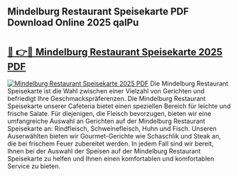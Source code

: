 ## Mindelburg Restaurant Speisekarte PDF Download Online 2025 qalPu

# <h2><a href="http://gcc5zsj.nevu.top/?p=Mindelburg+Restaurant+Speisekarte">🔗 👉🔴 Mindelburg Restaurant Speisekarte 2025 PDF</a></h2>

[![Mindelburg Restaurant Speisekarte 2025 PDF](https://i.imgur.com/dBaPXMq.png)](http://gcc5zsj.nevu.top/?p=Mindelburg+Restaurant+Speisekarte)
Die Mindelburg Restaurant Speisekarte ist die Wahl zwischen einer Vielzahl von Gerichten und befriedigt Ihre Geschmackspräferenzen. Die Mindelburg Restaurant Speisekarte unserer Cafeteria bietet einen speziellen Bereich für leichte und frische Salate. Für diejenigen, die Fleisch bevorzugen, bieten wir eine umfangreiche Auswahl an Gerichten auf der Mindelburg Restaurant Speisekarte an: Rindfleisch, Schweinefleisch, Huhn und Fisch. Unseren Auserwählten bieten wir Gourmet-Gerichte wie Schaschlik und Steak an, die bei frischem Feuer zubereitet werden. In jedem Fall sind wir bereit, Ihnen bei der Auswahl der Speisen auf der Mindelburg Restaurant Speisekarte zu helfen und Ihnen einen komfortablen und komfortablen Service zu bieten.
